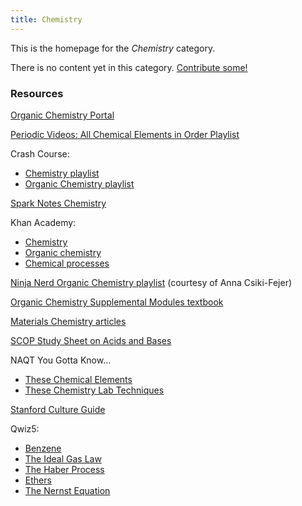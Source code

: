 ```yaml
---
title: Chemistry
---
```


This is the homepage for the *Chemistry* category.

There is no content yet in this category. [Contribute some!](/contribute/index.html)

### Resources

[Organic Chemistry Portal](https://www.organic-chemistry.org/)

[Periodic Videos: All Chemical Elements in Order Playlist](https://www.youtube.com/playlist?list=PL7A1F4CF36C085DE1)

Crash Course:

- [Chemistry playlist](https://www.youtube.com/watch?v=FSyAehMdpyI&list=PLG61LF8I_OXoh2mhx2YNY9s4ekXiriMAf)
- [Organic Chemistry playlist](https://www.youtube.com/watch?v=bSMx0NS0XfY&list=PL8dPuuaLjXtONguuhLdVmq0HTKS0jksS4)

[Spark Notes Chemistry](https://www.sparknotes.com/chemistry/)

Khan Academy:

- [Chemistry](https://www.khanacademy.org/science/ap-chemistry-beta)
- [Organic chemistry](https://www.google.com/url?q=https://www.khanacademy.org/science/organic-chemistry&sa=D&source=docs&ust=1660173743625261&usg=AOvVaw3NJmOkBlSTeqH3z_Yoay5K)
- [Chemical processes](https://www.khanacademy.org/test-prep/mcat/chemical-processes)

[Ninja Nerd Organic Chemistry playlist](https://www.youtube.com/playlist?list=PLnuxM19-GHCXTy0Xy5iicwdXtjUWFyUpM) (courtesy of Anna Csiki-Fejer)

[Organic Chemistry Supplemental Modules textbook](https://chem.libretexts.org/Bookshelves/Organic_Chemistry/Supplemental_Modules_(Organic_Chemistry))

[Materials Chemistry articles](https://www.compoundchem.com/category/materials-chemistry/)

[SCOP Study Sheet on Acids and Bases](http://scop-qb.org/download/http://scop-qb.org/wp-content/uploads/Acids-and-Bases-Cheat-Sheet.pdf)

NAQT You Gotta Know...

- [These Chemical Elements](https://www.naqt.com/you-gotta-know/chemical-elements.html)
- [These Chemistry Lab Techniques](https://www.naqt.com/you-gotta-know/chemistry-lab-techniques.html)

[Stanford Culture Guide](https://ai.stanford.edu/~csewell/culture/chemistry.htm)

Qwiz5:

- [Benzene](https://www.qwizbowl.com/post/qwiz5-quizbowl-benzene)
- [The Ideal Gas Law](https://www.qwizbowl.com/post/qwiz5-quizbowl-idealgas)
- [The Haber Process](https://www.qwizbowl.com/post/qwiz5-quizbowl-haber)
- [Ethers](https://www.qwizbowl.com/post/qwiz5-quizbowl-ethers)
- [The Nernst Equation](https://www.qwizbowl.com/post/qwiz5-quizbowl-nernst)
